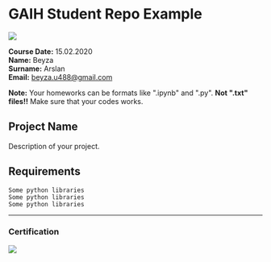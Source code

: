 # GAIH Student Repo Example
![](img/logo.png)

**Course Date:** 15.02.2020  
**Name:** Beyza  
**Surname:** Arslan  
**Email:** beyza.u488@gmail.com  

**Note:** Your homeworks can be formats like ".ipynb" and ".py". **Not ".txt" files!!** Make sure that your codes works.  

## Project Name
Description of your project.

## Requirements
```
Some python libraries
Some python libraries
Some python libraries
```
---

### Certification
![](img/certificate_ex.png)

